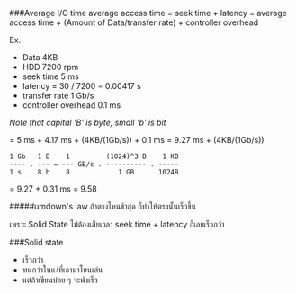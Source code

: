 ###Average I/O time
average access time = seek time + latency
= average access time + (Amount of Data/transfer rate) + controller overhead

Ex. 
+ Data 4KB
+ HDD 7200 rpm
+ seek time 5 ms
+ latency = 30 / 7200 = 0.00417 s
+ transfer rate 1 Gb/s
+ controller overhead 0.1 ms

_Note that capital 'B' is byte, small 'b' is bit_

= 5 ms + 4.17 ms + (4KB/(1Gb/s)) + 0.1 ms
= 9.27 ms + (4KB/(1Gb/s))
```
1 Gb   1 B    1         (1024)^3 B    1 KB
---- . --- = --- GB/s . ---------- . -----
1 s    8 b    8            1 GB      1024B
```
= 9.27 + 0.31 ms
= 9.58

#####umdown's law
ถ้าตรงไหนช้าสุด ก็ทำให้ตรงนั้นเร็วขึ้น

เพราะ Solid State ไม่ต้องเสียเวลา seek time + latency ก็เลยเร็วกว่า

###Solid state
+ เร็วกว่า
+ ทนกว่าในแง่ที่เอามาโยนเล่น
+ แต่ถ้าเขียนบ่อย ๆ จะพังเร็ว
